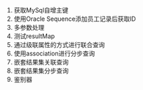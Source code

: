 1. 获取MySql自增主键
2. 使用Oracle Sequence添加员工记录后获取ID
3. 多参数处理
4. 测试resultMap
5. 通过级联属性的方式进行联合查询
6. 使用association进行分步查询
7. 嵌套结果集关联查询
8. 嵌套结果集分步查询
9. 鉴别器
